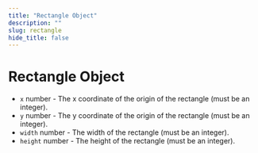 ```yaml
---
title: "Rectangle Object"
description: ""
slug: rectangle
hide_title: false
---
```


# Rectangle Object

* `x` number - The x coordinate of the origin of the rectangle (must be an integer).
* `y` number - The y coordinate of the origin of the rectangle (must be an integer).
* `width` number - The width of the rectangle (must be an integer).
* `height` number - The height of the rectangle (must be an integer).
